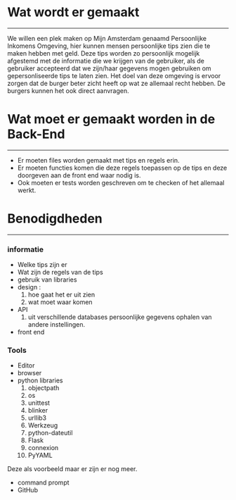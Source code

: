 # Wat wordt er gemaakt
---
We willen een plek maken op Mijn Amsterdam genaamd Persoonlijke Inkomens Omgeving, hier kunnen mensen persoonlijke tips zien die te maken hebben met geld. Deze tips worden zo persoonlijk mogelijk afgestemd met de informatie die we krijgen van de gebruiker, als de gebruiker accepteerd dat we zijn/haar gegevens mogen gebruiken om gepersonliseerde tips te laten zien. Het doel van deze omgeving is ervoor zorgen dat de burger beter zicht heeft op wat ze allemaal recht hebben. De burgers kunnen het ook direct aanvragen.

# Wat moet er gemaakt worden in de Back-End
---
* Er moeten files worden gemaakt met tips en regels erin.
* Er moeten functies komen die deze regels toepassen op de tips en deze doorgeven aan de front end waar nodig is.
* Ook moeten er tests worden geschreven om te checken of het allemaal werkt.

# Benodigdheden
---

### informatie

* Welke tips zijn er
* Wat zijn de regels van de tips
* gebruik van libraries
* design :
    1. hoe gaat het er uit zien 
    2. wat moet waar komen
* API
    1. uit verschillende databases persoonlijke gegevens ophalen van andere instellingen.
* front end

### Tools

* Editor
* browser 
* python libraries
    1. objectpath
    2. os
    3. unittest
    4. blinker
    5. urllib3
    6. Werkzeug
    7. python-dateutil
    8. Flask
    9. connexion
    10. PyYAML

Deze als voorbeeld maar er zijn er nog meer.
* command prompt 
* GitHub
